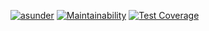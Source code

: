 [![asunder](https://github.com/lalmei/asunder/actions/workflows/main.yml/badge.svg?branch=main)](https://github.com/lalmei/asunder/actions/workflows/main.yml) [![Maintainability](https://api.codeclimate.com/v1/badges/67d0f7c0715d81bef5f9/maintainability)](https://codeclimate.com/github/lalmei/asunder/maintainability) [![Test Coverage](https://api.codeclimate.com/v1/badges/67d0f7c0715d81bef5f9/test_coverage)](https://codeclimate.com/github/lalmei/asunder/test_coverage)
